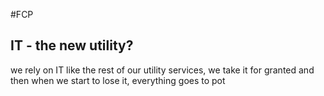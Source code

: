    #FCP 

## IT - the new utility?

we rely on IT like the rest of our utility services, we take it for granted and then when we start to lose it, everything goes to pot

